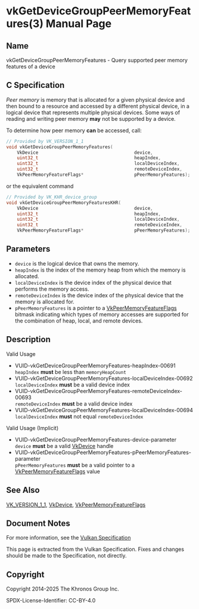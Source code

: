 # vkGetDeviceGroupPeerMemoryFeatures(3) Manual Page

## Name

vkGetDeviceGroupPeerMemoryFeatures - Query supported peer memory features of a device



## [](#_c_specification)C Specification

*Peer memory* is memory that is allocated for a given physical device and then bound to a resource and accessed by a different physical device, in a logical device that represents multiple physical devices. Some ways of reading and writing peer memory **may** not be supported by a device.

To determine how peer memory **can** be accessed, call:

```c++
// Provided by VK_VERSION_1_1
void vkGetDeviceGroupPeerMemoryFeatures(
    VkDevice                                    device,
    uint32_t                                    heapIndex,
    uint32_t                                    localDeviceIndex,
    uint32_t                                    remoteDeviceIndex,
    VkPeerMemoryFeatureFlags*                   pPeerMemoryFeatures);
```

or the equivalent command

```c++
// Provided by VK_KHR_device_group
void vkGetDeviceGroupPeerMemoryFeaturesKHR(
    VkDevice                                    device,
    uint32_t                                    heapIndex,
    uint32_t                                    localDeviceIndex,
    uint32_t                                    remoteDeviceIndex,
    VkPeerMemoryFeatureFlags*                   pPeerMemoryFeatures);
```

## [](#_parameters)Parameters

- `device` is the logical device that owns the memory.
- `heapIndex` is the index of the memory heap from which the memory is allocated.
- `localDeviceIndex` is the device index of the physical device that performs the memory access.
- `remoteDeviceIndex` is the device index of the physical device that the memory is allocated for.
- `pPeerMemoryFeatures` is a pointer to a [VkPeerMemoryFeatureFlags](https://registry.khronos.org/vulkan/specs/latest/man/html/VkPeerMemoryFeatureFlags.html) bitmask indicating which types of memory accesses are supported for the combination of heap, local, and remote devices.

## [](#_description)Description

Valid Usage

- [](#VUID-vkGetDeviceGroupPeerMemoryFeatures-heapIndex-00691)VUID-vkGetDeviceGroupPeerMemoryFeatures-heapIndex-00691  
  `heapIndex` **must** be less than `memoryHeapCount`
- [](#VUID-vkGetDeviceGroupPeerMemoryFeatures-localDeviceIndex-00692)VUID-vkGetDeviceGroupPeerMemoryFeatures-localDeviceIndex-00692  
  `localDeviceIndex` **must** be a valid device index
- [](#VUID-vkGetDeviceGroupPeerMemoryFeatures-remoteDeviceIndex-00693)VUID-vkGetDeviceGroupPeerMemoryFeatures-remoteDeviceIndex-00693  
  `remoteDeviceIndex` **must** be a valid device index
- [](#VUID-vkGetDeviceGroupPeerMemoryFeatures-localDeviceIndex-00694)VUID-vkGetDeviceGroupPeerMemoryFeatures-localDeviceIndex-00694  
  `localDeviceIndex` **must** not equal `remoteDeviceIndex`

Valid Usage (Implicit)

- [](#VUID-vkGetDeviceGroupPeerMemoryFeatures-device-parameter)VUID-vkGetDeviceGroupPeerMemoryFeatures-device-parameter  
  `device` **must** be a valid [VkDevice](https://registry.khronos.org/vulkan/specs/latest/man/html/VkDevice.html) handle
- [](#VUID-vkGetDeviceGroupPeerMemoryFeatures-pPeerMemoryFeatures-parameter)VUID-vkGetDeviceGroupPeerMemoryFeatures-pPeerMemoryFeatures-parameter  
  `pPeerMemoryFeatures` **must** be a valid pointer to a [VkPeerMemoryFeatureFlags](https://registry.khronos.org/vulkan/specs/latest/man/html/VkPeerMemoryFeatureFlags.html) value

## [](#_see_also)See Also

[VK\_VERSION\_1\_1](https://registry.khronos.org/vulkan/specs/latest/man/html/VK_VERSION_1_1.html), [VkDevice](https://registry.khronos.org/vulkan/specs/latest/man/html/VkDevice.html), [VkPeerMemoryFeatureFlags](https://registry.khronos.org/vulkan/specs/latest/man/html/VkPeerMemoryFeatureFlags.html)

## [](#_document_notes)Document Notes

For more information, see the [Vulkan Specification](https://registry.khronos.org/vulkan/specs/latest/html/vkspec.html#vkGetDeviceGroupPeerMemoryFeatures)

This page is extracted from the Vulkan Specification. Fixes and changes should be made to the Specification, not directly.

## [](#_copyright)Copyright

Copyright 2014-2025 The Khronos Group Inc.

SPDX-License-Identifier: CC-BY-4.0